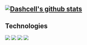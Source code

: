 [![Dashcell's github stats](https://github-readme-stats.vercel.app/api?username=DashCell&count_private=true&show_icons=true&theme=dark)](https://github.com/DashCell/github-readme-stats)
--------------------------------------------------------
## Technologies

![](https://img.shields.io/badge/OS-Linux%20Mint-informational?style=plastic&logo=linux-mint&logoColor=green&labelColor=black&color=green)
![](https://img.shields.io/badge/OS-Windows-informational?style=plastic&logo=windows&logoColor=green&labelColor=black&color=green)
![](https://img.shields.io/badge/Editor-Visual%20Studio%20Code-informational?style=plastic&logo=visual-studio-code&logoColor=green&labelColor=black&color=green)
![](https://img.shields.io/badge/Code-C/C++-informational?style=plastic&logo=c%2B%2B&logoColor=green&labelColor=black&color=green)

<!--
### Hi there 👋
**DashCell/DashCell** is a ✨ _special_ ✨ repository because its `README.md` (this file) appears on your GitHub profile.

[![Top Langs](https://github-readme-stats.vercel.app/api/top-langs/?username=DashCell&langs_count=2&layout=compact&theme=dark)](https://github.com/DashCell/github-readme-stats)

Here are some ideas to get you started:

- 🔭 I’m currently working on ...
- 🌱 I’m currently learning ...
- 👯 I’m looking to collaborate on ...
- 🤔 I’m looking for help with ...
- 💬 Ask me about ...
- 📫 How to reach me: ...
- 😄 Pronouns: ...
- ⚡ Fun fact: ...
-->
